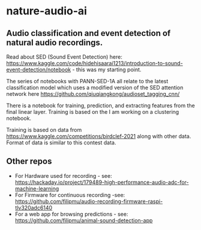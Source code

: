 # nature-audio-ai
## Audio classification and event detection of natural audio recordings.


Read about SED (Sound Event Detection) here: https://www.kaggle.com/code/hidehisaarai1213/introduction-to-sound-event-detection/notebook - this was my starting point.

The series of notebooks with PANN-SED-1A all relate to the latest classification model which uses a modified version of the SED attention network here  https://github.com/qiuqiangkong/audioset_tagging_cnn/

There is a notebook for training, prediction, and extracting features from the final linear layer. Training is based on the  I am working on a clustering notebook.

Training is based on data from https://www.kaggle.com/competitions/birdclef-2021 along with other data.  Format of data is similar to this contest data.

## Other repos

* For Hardware used for recording - see: https://hackaday.io/project/179489-high-performance-audio-adc-for-machine-learning
* For Firmware for continuous recording -see: https://github.com/filipmu/audio-recording-firmware-raspi-tlv320adc6140
* For a web app for browsing predictions - see: https://github.com/filipmu/animal-sound-detection-app

